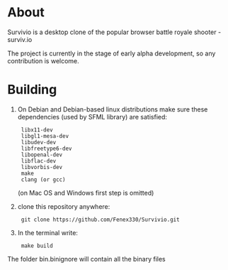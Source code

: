 # About

Survivio is a desktop clone of the popular browser battle royale shooter - surviv.io

The project is currently in the stage of early alpha development, so any contribution is welcome.



# Building

1) On Debian and Debian-based linux distributions
    make sure these dependencies (used by SFML library) are satisfied:


        libx11-dev
        libgl1-mesa-dev
        libudev-dev
        libfreetype6-dev
        libopenal-dev
        libflac-dev
        libvorbis-dev
        make
        clang (or gcc)


    (on Mac OS and Windows first step is omitted)

2) clone this repository anywhere:

        git clone https://github.com/Fenex330/Survivio.git

3) In the terminal write:

        make build


The folder bin.binignore will contain all the binary files
